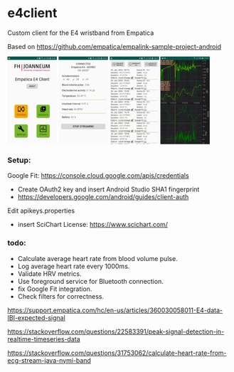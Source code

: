 # e4client
Custom client for the E4 wristband from Empatica

Based on https://github.com/empatica/empalink-sample-project-android

<img src="https://github.com/j05t/e4client/blob/master/Screenshot_0.jpg" alt="Screenshot" width="22%" height="22%" /> <img src="https://github.com/j05t/e4client/blob/master/Screenshot_1.jpg" alt="Screenshot" width="22%" height="22%" /> <img src="https://github.com/j05t/e4client/blob/master/Screenshot_3.jpg" alt="Screenshot" width="22%" height="22%" /> <img src="https://github.com/j05t/e4client/blob/master/Screenshot_2.jpg" alt="Screenshot" width="22%" height="22%" />

### Setup:

Google Fit: https://console.cloud.google.com/apis/credentials
* Create OAuth2 key and insert Android Studio SHA1 fingerprint 
* https://developers.google.com/android/guides/client-auth

Edit apikeys.properties
* insert SciChart License: https://www.scichart.com/

### todo:
* Calculate average heart rate from blood volume pulse. 
* Log average heart rate every 1000ms.
* Validate HRV metrics. 
* Use foreground service for Bluetooth connection.
* fix Google Fit integration.
* Check filters for correctness.

https://support.empatica.com/hc/en-us/articles/360030058011-E4-data-IBI-expected-signal

https://stackoverflow.com/questions/22583391/peak-signal-detection-in-realtime-timeseries-data

https://stackoverflow.com/questions/31753062/calculate-heart-rate-from-ecg-stream-java-nymi-band
